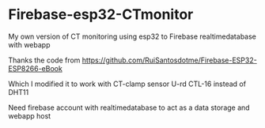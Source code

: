 # Firebase-esp32-CTmonitor
My own version of CT monitoring using esp32 to Firebase realtimedatabase with webapp

Thanks the code from https://github.com/RuiSantosdotme/Firebase-ESP32-ESP8266-eBook

Which I modified it to work with CT-clamp sensor U-rd CTL-16 instead of DHT11

Need firebase account with realtimedatabase to act as a data storage and  webapp host

